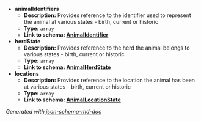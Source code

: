  - <b id="#/properties/animalIdentifiers">animalIdentifiers</b>
	 - **Description:** Provides reference to the identifier used to represent the animal at various states - birth, current or historic
	 - **Type:** `array`
	 - <b id="animalidentifieranimalidentifier.md">Link to schema: [AnimalIdentifier](AnimalIdentifier.md)</b>
 - <b id="#/properties/herdState">herdState</b>
	 - **Description:** Provides reference to the herd the animal belongs to various states - birth, current or historic
	 - **Type:** `array`
	 - <b id="animalherdstateanimalherdstate.md">Link to schema: [AnimalHerdState](AnimalHerdState.md)</b>
 - <b id="#/properties/locations">locations</b>
	 - **Description:** Provides reference to the location the animal has been at various states - birth, current or historic  
	 - **Type:** `array`
	 - <b id="animallocationstateanimallocationstate.md">Link to schema: [AnimalLocationState](AnimalLocationState.md)</b>

_Generated with [json-schema-md-doc](https://brianwendt.github.io/json-schema-md-doc/)_